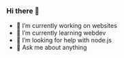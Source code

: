 ### Hi there 👋
  
  
- 🔭 I’m currently working on websites
- 🌱 I’m currently learning webdev
- 🤔 I’m looking for help with node.js
- 💬 Ask me about anything


